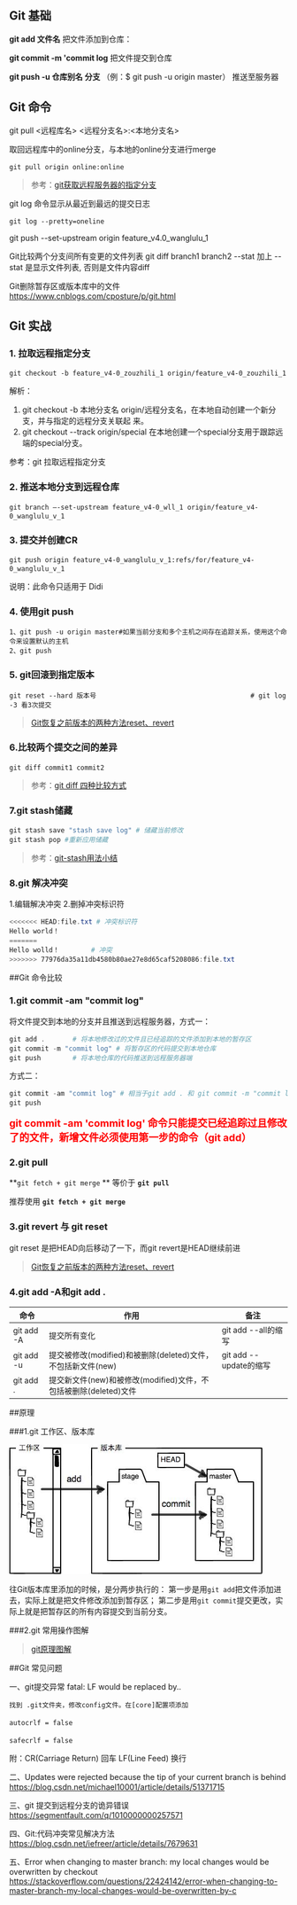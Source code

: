 ## Git 基础

**git add 文件名**
把文件添加到仓库：

**git commit -m 'commit log**
把文件提交到仓库

**git push -u 仓库别名 分支** （例：$ git push -u origin master）
推送至服务器

## Git 命令

 git pull <远程库名> <远程分支名>:<本地分支名> 

取回远程库中的online分支，与本地的online分支进行merge

    git pull origin online:online

> 参考：[git获取远程服务器的指定分支](https://www.cnblogs.com/phpper/p/7136048.html)

git log 命令显示从最近到最远的提交日志

    git log --pretty=oneline

git push --set-upstream origin feature_v4.0_wanglulu_1

Git比较两个分支间所有变更的文件列表
git diff branch1 branch2 --stat
加上 --stat 是显示文件列表, 否则是文件内容diff

Git删除暂存区或版本库中的文件
https://www.cnblogs.com/cposture/p/git.html



## Git 实战

### **1. 拉取远程指定分支**

    git checkout -b feature_v4-0_zouzhili_1 origin/feature_v4-0_zouzhili_1 

解析：

1. git checkout -b 本地分支名 origin/远程分支名，在本地自动创建一个新分支，并与指定的远程分支关联起
   来。
2. git checkout --track origin/special    在本地创建一个special分支用于跟踪远端的special分支。

参考：git 拉取远程指定分支

### **2. 推送本地分支到远程仓库**

```
git branch –-set-upstream feature_v4-0_wll_1 origin/feature_v4-0_wanglulu_v_1
```

### **3. 提交并创建CR**

    git push origin feature_v4-0_wanglulu_v_1:refs/for/feature_v4-0_wanglulu_v_1

说明：此命令只适用于 Didi

### **4. 使用git push**

    1、git push -u origin master#如果当前分支和多个主机之间存在追踪关系，使用这个命令来设置默认的主机
    2、git push

### **5. git回滚到指定版本**

    git reset --hard 版本号                                       # git log -3 看3次提交

> [Git恢复之前版本的两种方法reset、revert](https://blog.csdn.net/yxlshk/article/details/79944535)

### 6.比较两个提交之间的差异

```shell
git diff commit1 commit2 
```

> 参考：[git diff 四种比较方式](https://blog.csdn.net/catchertherye/article/details/49834705)

### 7.git stash储藏

```powershell
git stash save "stash save log" # 储藏当前修改
git stash pop #重新应用储藏
```

> 参考：[git-stash用法小结](https://www.cnblogs.com/tocy/p/git-stash-reference.html)

### 8.git 解决冲突

1.编辑解决冲突
2.删掉冲突标识符

```powershell
<<<<<<< HEAD:file.txt # 冲突标识符
Hello world！
=======
Hello wolld！		# 冲突
>>>>>>> 77976da35a11db4580b80ae27e8d65caf5208086:file.txt
```



##Git 命令比较

### 1.git commit -am "commit log"

将文件提交到本地的分支并且推送到远程服务器，方式一：

```powershell
git add .		# 将本地修改过的文件且已经追踪的文件添加到本地的暂存区
git commit -m "commit log" # 将暂存区的代码提交到本地仓库
git push 		# 将本地仓库的代码推送到远程服务器端
```

方式二：

```powershell
git commit -am "commit log" # 相当于git add . 和 git commit -m "commit log"
git push
```

**<font size="4" color="red">git commit -am 'commit log' 命令只能提交已经追踪过且修改了的文件，新增文件必须使用第一步的命令（git add）</font>**

### 2.git pull

**`git fetch + git merge` ** 等价于  **`git pull`**

推荐使用 **`git fetch + git merge`**

### 3.git revert 与 git reset

git reset 是把HEAD向后移动了一下，而git revert是HEAD继续前进

> [Git恢复之前版本的两种方法reset、revert](https://blog.csdn.net/yxlshk/article/details/79944535)

### 4.git add -A和git add .

| 命令       | 作用                                                         | 备注                   |
| ---------- | ------------------------------------------------------------ | ---------------------- |
| git add -A | 提交所有变化                                                 | git add --all的缩写    |
| git add -u | 提交被修改(modified)和被删除(deleted)文件，不包括新文件(new) | git add --update的缩写 |
| git add .  | 提交新文件(new)和被修改(modified)文件，不包括被删除(deleted)文件 |                        |







##原理

###1.git  工作区、版本库

![git  工作区、版本库](https://github.com/lennywang/Img/raw/master/git-theory-repository.jpg)

往Git版本库里添加的时候，是分两步执行的：
第一步是用`git add`把文件添加进去，实际上就是把文件修改添加到暂存区；
第二步是用`git commit`提交更改，实际上就是把暂存区的所有内容提交到当前分支。

###2.git 常用操作图解

> [git原理图解](https://www.cnblogs.com/cb0327/p/5066685.html)



##Git 常见问题

一、git提交异常 fatal: LF would be replaced by..

```
找到 .git文件夹，修改config文件。在[core]配置项添加

autocrlf = false   

safecrlf = false

```

附：CR(Carriage Return) 回车  LF(Line Feed) 换行

二、Updates were rejected because the tip of your current branch is behind
https://blog.csdn.net/michael10001/article/details/51371715

三、git 提交到远程分支的诡异错误
https://segmentfault.com/q/1010000000257571

四、Git:代码冲突常见解决方法
https://blog.csdn.net/iefreer/article/details/7679631

五、Error when changing to master branch: my local changes would be overwritten by checkout
https://stackoverflow.com/questions/22424142/error-when-changing-to-master-branch-my-local-changes-would-be-overwritten-by-c